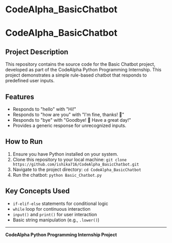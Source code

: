 # CodeAlpha_BasicChatbot
# CodeAlpha_BasicChatbot

## Project Description
This repository contains the source code for the Basic Chatbot project, developed as part of the CodeAlpha Python Programming Internship. This project demonstrates a simple rule-based chatbot that responds to predefined user inputs.

## Features
* Responds to "hello" with "Hi!"
* Responds to "how are you" with "I'm fine, thanks! 👋"
* Responds to "bye" with "Goodbye! 👋 Have a great day!"
* Provides a generic response for unrecognized inputs.

## How to Run
1.  Ensure you have Python installed on your system.
2.  Clone this repository to your local machine:
    `git clone https://github.com/ishika716/CodeAlpha_BasicChatbot.git`
3.  Navigate to the project directory:
    `cd CodeAlpha_BasicChatbot`
4.  Run the chatbot:
    `python Basic_Chatbot.py`

## Key Concepts Used
* `if-elif-else` statements for conditional logic
* `while` loop for continuous interaction
* `input()` and `print()` for user interaction
* Basic string manipulation (e.g., `.lower()`)

---
**CodeAlpha Python Programming Internship Project**
